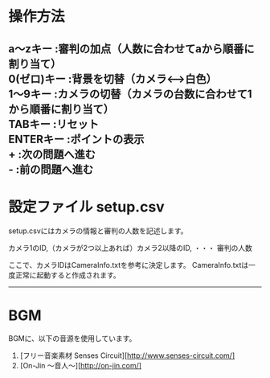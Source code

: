 # 操作方法  

a〜zキー     :審判の加点（人数に合わせてaから順番に割り当て）  
0(ゼロ)キー  :背景を切替（カメラ<-->白色）  
1〜9キー     :カメラの切替（カメラの台数に合わせて1から順番に割り当て）  
TABキー      :リセット  
ENTERキー    :ポイントの表示  
\+           :次の問題へ進む  
\-           :前の問題へ進む  
-----------------------------------

# 設定ファイル setup.csv
setup.csvにはカメラの情報と審判の人数を記述します。  

<format>
カメラ1のID,（カメラが2つ以上あれば）カメラ2以降のID, ・・・
審判の人数
</format>

ここで、カメラIDはCameraInfo.txtを参考に決定します。
CameraInfo.txtは一度正常に起動すると作成されます。

-----------------------------------

# BGM
BGMに、以下の音源を使用しています。
1. [フリー音楽素材 Senses Circuit][http://www.senses-circuit.com/]
2. [On-Jin 〜音人〜][http://on-jin.com/]
